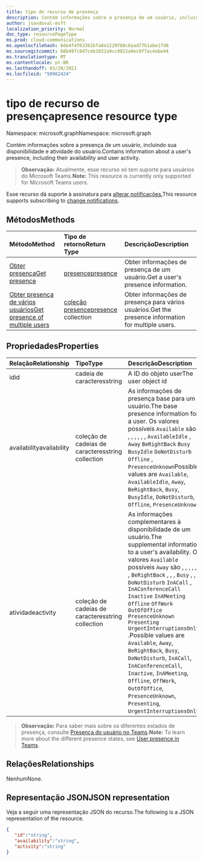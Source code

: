 ```yaml
---
title: tipo de recurso de presença
description: Contém informações sobre a presença de um usuário, incluindo sua disponibilidade e atividade do usuário.
author: jsandoval-msft
localization_priority: Normal
doc_type: resourcePageType
ms.prod: cloud-communications
ms.openlocfilehash: 6de4f4f63302bfa8e1229f60c6aad77b1abe1fd8
ms.sourcegitcommit: 68b49fc847ceb1032a9cc9821a9ec0f7ac4abe44
ms.translationtype: MT
ms.contentlocale: pt-BR
ms.lasthandoff: 03/20/2021
ms.locfileid: "50962424"
---
```

# <a name="presence-resource-type"></a><span data-ttu-id="bee7d-103">tipo de recurso de presença</span><span class="sxs-lookup"><span data-stu-id="bee7d-103">presence resource type</span></span>

<span data-ttu-id="bee7d-104">Namespace: microsoft.graph</span><span class="sxs-lookup"><span data-stu-id="bee7d-104">Namespace: microsoft.graph</span></span>

<span data-ttu-id="bee7d-105">Contém informações sobre a presença de um usuário, incluindo sua disponibilidade e atividade do usuário.</span><span class="sxs-lookup"><span data-stu-id="bee7d-105">Contains information about a user's presence, including their availability and user activity.</span></span>

> <span data-ttu-id="bee7d-106">**Observação:** Atualmente, esse recurso só tem suporte para usuários do Microsoft Teams.</span><span class="sxs-lookup"><span data-stu-id="bee7d-106">**Note:** This resource is currently only supported for Microsoft Teams users.</span></span>

<span data-ttu-id="bee7d-107">Esse recurso dá suporte à assinatura para [alterar notificações.](/graph/webhooks)</span><span class="sxs-lookup"><span data-stu-id="bee7d-107">This resource supports subscribing to [change notifications](/graph/webhooks).</span></span>

## <a name="methods"></a><span data-ttu-id="bee7d-108">Métodos</span><span class="sxs-lookup"><span data-stu-id="bee7d-108">Methods</span></span>

| <span data-ttu-id="bee7d-109">Método</span><span class="sxs-lookup"><span data-stu-id="bee7d-109">Method</span></span>                                                            | <span data-ttu-id="bee7d-110">Tipo de retorno</span><span class="sxs-lookup"><span data-stu-id="bee7d-110">Return Type</span></span>                                       | <span data-ttu-id="bee7d-111">Descrição</span><span class="sxs-lookup"><span data-stu-id="bee7d-111">Description</span></span>                                  |
|:------------------------------------------------------------------|:--------------------------------------------------|:---------------------------------------------|
| [<span data-ttu-id="bee7d-112">Obter presença</span><span class="sxs-lookup"><span data-stu-id="bee7d-112">Get presence</span></span>](../api/presence-get.md)     | [<span data-ttu-id="bee7d-113">presence</span><span class="sxs-lookup"><span data-stu-id="bee7d-113">presence</span></span>](../resources/presence.md)     | <span data-ttu-id="bee7d-114">Obter informações de presença de um usuário.</span><span class="sxs-lookup"><span data-stu-id="bee7d-114">Get a user's presence information.</span></span>
| [<span data-ttu-id="bee7d-115">Obter presença de vários usuários</span><span class="sxs-lookup"><span data-stu-id="bee7d-115">Get presence of multiple users</span></span>](../api/cloudcommunications-getpresencesbyuserid.md)    |  <span data-ttu-id="bee7d-116">[coleção presence](../resources/presence.md)</span><span class="sxs-lookup"><span data-stu-id="bee7d-116">[presence](../resources/presence.md) collection</span></span>     |  <span data-ttu-id="bee7d-117">Obter informações de presença para vários usuários.</span><span class="sxs-lookup"><span data-stu-id="bee7d-117">Get the presence information for multiple users.</span></span>      |


## <a name="properties"></a><span data-ttu-id="bee7d-118">Propriedades</span><span class="sxs-lookup"><span data-stu-id="bee7d-118">Properties</span></span>

| <span data-ttu-id="bee7d-119">Relação</span><span class="sxs-lookup"><span data-stu-id="bee7d-119">Relationship</span></span>        | <span data-ttu-id="bee7d-120">Tipo</span><span class="sxs-lookup"><span data-stu-id="bee7d-120">Type</span></span>                                                 | <span data-ttu-id="bee7d-121">Descrição</span><span class="sxs-lookup"><span data-stu-id="bee7d-121">Description</span></span>                                                         |
|:--------------------|:-----------------------------------------------------|:--------------------------------------------------------------------|
|<span data-ttu-id="bee7d-122">id</span><span class="sxs-lookup"><span data-stu-id="bee7d-122">id</span></span>    |  <span data-ttu-id="bee7d-123">cadeia de caracteres</span><span class="sxs-lookup"><span data-stu-id="bee7d-123">string</span></span>     |  <span data-ttu-id="bee7d-124">A ID do objeto user</span><span class="sxs-lookup"><span data-stu-id="bee7d-124">The user object id</span></span>   |
|<span data-ttu-id="bee7d-125">availability</span><span class="sxs-lookup"><span data-stu-id="bee7d-125">availability</span></span>    |  <span data-ttu-id="bee7d-126">coleção de cadeias de caracteres</span><span class="sxs-lookup"><span data-stu-id="bee7d-126">string collection</span></span>   |   <span data-ttu-id="bee7d-127">As informações de presença base para um usuário.</span><span class="sxs-lookup"><span data-stu-id="bee7d-127">The base presence information for a user.</span></span> <span data-ttu-id="bee7d-128">Os valores possíveis `Available` são , , , , , , , `AvailableIdle` ,  `Away` `BeRightBack` `Busy` `BusyIdle` `DoNotDisturb` `Offline` , `PresenceUnknown`</span><span class="sxs-lookup"><span data-stu-id="bee7d-128">Possible values are `Available`, `AvailableIdle`,  `Away`, `BeRightBack`, `Busy`, `BusyIdle`, `DoNotDisturb`, `Offline`, `PresenceUnknown`</span></span>  |
|<span data-ttu-id="bee7d-129">atividade</span><span class="sxs-lookup"><span data-stu-id="bee7d-129">activity</span></span>    |  <span data-ttu-id="bee7d-130">coleção de cadeias de caracteres</span><span class="sxs-lookup"><span data-stu-id="bee7d-130">string collection</span></span>      |    <span data-ttu-id="bee7d-131">As informações complementares à disponibilidade de um usuário.</span><span class="sxs-lookup"><span data-stu-id="bee7d-131">The supplemental information to a user's availability.</span></span> <span data-ttu-id="bee7d-132">Os valores `Available` possíveis `Away` são , , , , , , , `BeRightBack` , , , `Busy` , , , `DoNotDisturb` `InACall` , `InAConferenceCall` `Inactive` `InAMeeting` `Offline` `OffWork` `OutOfOffice` `PresenceUnknown` `Presenting` `UrgentInterruptionsOnly` .</span><span class="sxs-lookup"><span data-stu-id="bee7d-132">Possible values are `Available`, `Away`, `BeRightBack`, `Busy`, `DoNotDisturb`, `InACall`, `InAConferenceCall`, `Inactive`, `InAMeeting`, `Offline`, `OffWork`, `OutOfOffice`, `PresenceUnknown`, `Presenting`, `UrgentInterruptionsOnly`.</span></span>       |

><span data-ttu-id="bee7d-133">**Observação:** Para saber mais sobre os diferentes estados de presença, consulte [Presença do usuário no Teams](/microsoftteams/presence-admins).</span><span class="sxs-lookup"><span data-stu-id="bee7d-133">**Note:** To learn more about the different presence states, see [User presence in Teams](/microsoftteams/presence-admins).</span></span> 

## <a name="relationships"></a><span data-ttu-id="bee7d-134">Relações</span><span class="sxs-lookup"><span data-stu-id="bee7d-134">Relationships</span></span>

<span data-ttu-id="bee7d-135">Nenhum</span><span class="sxs-lookup"><span data-stu-id="bee7d-135">None.</span></span>

## <a name="json-representation"></a><span data-ttu-id="bee7d-136">Representação JSON</span><span class="sxs-lookup"><span data-stu-id="bee7d-136">JSON representation</span></span>

<span data-ttu-id="bee7d-137">Veja a seguir uma representação JSON do recurso.</span><span class="sxs-lookup"><span data-stu-id="bee7d-137">The following is a JSON representation of the resource.</span></span>

<!-- {
  "blockType": "resource",
  "optionalProperties": [
  ],
  "@odata.type": "microsoft.graph.presence"
}-->
```json
{
   "id":"string",
   "availability":"string",
   "activity":"string"
}
```
